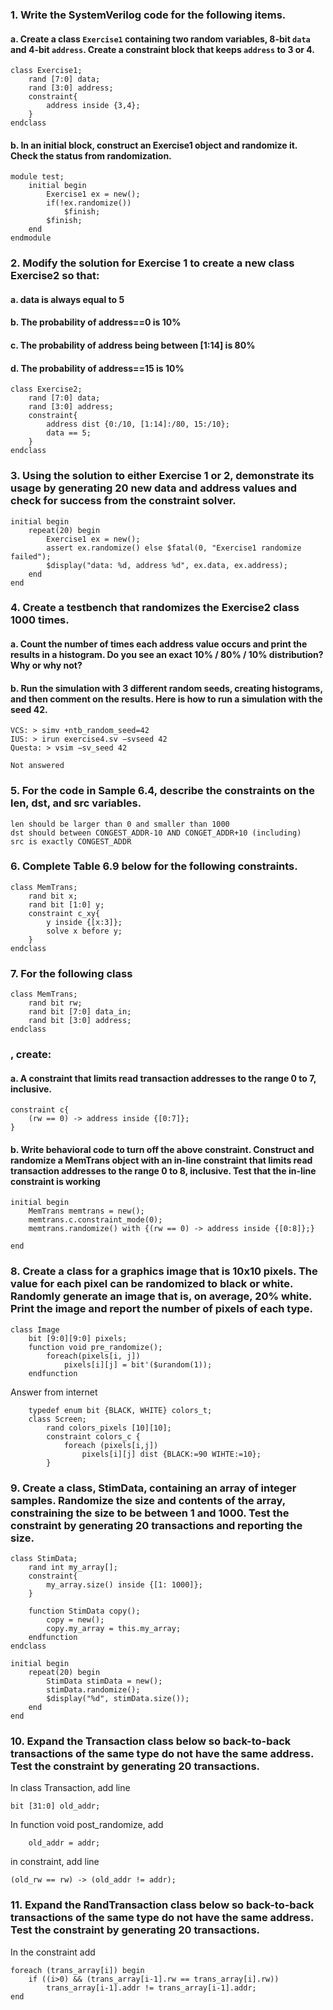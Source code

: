 ### 1. Write the SystemVerilog code for the following items.
#### a. Create a class `Exercise1` containing two random variables, 8-bit `data` and 4-bit `address`. Create a constraint block that keeps `address` to 3 or 4.
```
class Exercise1;
    rand [7:0] data;
    rand [3:0] address;
    constraint{
        address inside {3,4};
    }
endclass
```
#### b. In an initial block, construct an Exercise1 object and randomize it. Check the status from randomization.
```
module test;
    initial begin
        Exercise1 ex = new();
        if(!ex.randomize())
            $finish;
        $finish;
    end
endmodule
```
### 2. Modify the solution for Exercise 1 to create a new class Exercise2 so that:
#### a. data is always equal to 5
#### b. The probability of address==0 is 10%
#### c. The probability of address being between [1:14] is 80%
#### d. The probability of address==15 is 10%
```
class Exercise2;
    rand [7:0] data;
    rand [3:0] address;
    constraint{
        address dist {0:/10, [1:14]:/80, 15:/10};
        data == 5;
    }
endclass
```
### 3. Using the solution to either Exercise 1 or 2, demonstrate its usage by generating 20 new data and address values and check for success from the constraint solver.
```
initial begin
    repeat(20) begin
        Exercise1 ex = new();
        assert ex.randomize() else $fatal(0, "Exercise1 randomize failed");
        $display("data: %d, address %d", ex.data, ex.address);
    end
end
```
### 4. Create a testbench that randomizes the Exercise2 class 1000 times.
#### a. Count the number of times each address value occurs and print the results in a histogram. Do you see an exact 10% / 80% / 10% distribution? Why or why not?
#### b. Run the simulation with 3 different random seeds, creating histograms, and then comment on the results. Here is how to run a simulation with the seed 42.
```
VCS: > simv +ntb_random_seed=42
IUS: > irun exercise4.sv −svseed 42
Questa: > vsim −sv_seed 42
```
`Not answered`
### 5. For the code in Sample 6.4, describe the constraints on the len, dst, and src variables.
```
len should be larger than 0 and smaller than 1000
dst should between CONGEST_ADDR-10 AND CONGET_ADDR+10 (including)
src is exactly CONGEST_ADDR 
```
### 6. Complete Table 6.9 below for the following constraints.
```
class MemTrans;
    rand bit x;
    rand bit [1:0] y;
    constraint c_xy{
        y inside {[x:3]};
        solve x before y;
    }
endclass
```
### 7. For the following class
```
class MemTrans;
    rand bit rw;
    rand bit [7:0] data_in;
    rand bit [3:0] address;
endclass
```
### , create:
#### a. A constraint that limits read transaction addresses to the range 0 to 7, inclusive.
```
constraint c{
    (rw == 0) -> address inside {[0:7]};
}
```
#### b. Write behavioral code to turn off the above constraint. Construct and randomize a MemTrans object with an in-line constraint that limits read transaction addresses to the range 0 to 8, inclusive. Test that the in-line constraint is working 
```
initial begin
    MemTrans memtrans = new();
    memtrans.c.constraint_mode(0);
    memtrans.randomize() with {(rw == 0) -> address inside {[0:8]};}

end
```
### 8. Create a class for a graphics image that is 10x10 pixels. The value for each pixel can be randomized to black or white. Randomly generate an image that is, on average, 20% white. Print the image and report the number of pixels of each type.
```
class Image
    bit [9:0][9:0] pixels;
    function void pre_randomize();
        foreach(pixels[i, j])
            pixels[i][j] = bit'($urandom(1));
    endfunction
```
Answer from internet
```
    typedef enum bit {BLACK, WHITE} colors_t;
    class Screen;
        rand colors_pixels [10][10];
        constraint colors_c {
            foreach (pixels[i,j])
                pixels[i][j] dist {BLACK:=90 WIHTE:=10};
        }
```
### 9. Create a class, StimData, containing an array of integer samples. Randomize the size and contents of the array, constraining the size to be between 1 and 1000. Test the constraint by generating 20 transactions and reporting the size.
```
class StimData;
    rand int my_array[];
    constraint{
        my_array.size() inside {[1: 1000]};
    }

    function StimData copy();
        copy = new();
        copy.my_array = this.my_array;
    endfunction
endclass

initial begin
    repeat(20) begin
        StimData stimData = new();
        stimData.randomize();
        $display("%d", stimData.size());
    end
end
```
### 10. Expand the Transaction class below so back-to-back transactions of the same type do not have the same address. Test the constraint by generating 20 transactions.
In class Transaction, add line
```
bit [31:0] old_addr;
```
In function void post_randomize, add
```
    old_addr = addr;
```
in constraint, add line
```
(old_rw == rw) -> (old_addr != addr);
```
### 11. Expand the RandTransaction class below so back-to-back transactions of the same type do not have the same address. Test the constraint by generating 20 transactions.
In the constraint add
```
foreach (trans_array[i]) begin
    if ((i>0) && (trans_array[i-1].rw == trans_array[i].rw))
        trans_array[i-1].addr != trans_array[i-1].addr;
end
```